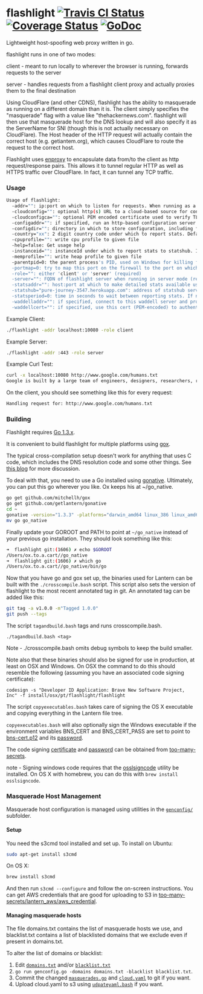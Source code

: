 flashlight [![Travis CI Status](https://travis-ci.org/getlantern/flashlight.svg?branch=master)](https://travis-ci.org/getlantern/flashlight)&nbsp;[![Coverage Status](https://coveralls.io/repos/getlantern/flashlight/badge.png)](https://coveralls.io/r/getlantern/flashlight)&nbsp;[![GoDoc](https://godoc.org/github.com/getlantern/flashlight?status.png)](http://godoc.org/github.com/getlantern/flashlight)
==========

Lightweight host-spoofing web proxy written in go.

flashlight runs in one of two modes:

client - meant to run locally to wherever the browser is running, forwards
requests to the server

server - handles requests from a flashlight client proxy and actually proxies
them to the final destination

Using CloudFlare (and other CDNS), flashlight has the ability to masquerade as
running on a different domain than it is.  The client simply specifies the
"masquerade" flag with a value like "thehackernews.com".  flashlight will then
use that masquerade host for the DNS lookup and will also specify it as the
ServerName for SNI (though this is not actually necessary on CloudFlare). The
Host header of the HTTP request will actually contain the correct host
(e.g. getiantem.org), which causes CloudFlare to route the request to the
correct host.

Flashlight uses [enproxy](https://github.com/getlantern/enproxy) to encapsulate
data from/to the client as http request/response pairs.  This allows it to
tunnel regular HTTP as well as HTTPS traffic over CloudFlare.  In fact, it can
tunnel any TCP traffic.

### Usage

```bash
Usage of flashlight:
  -addr="": ip:port on which to listen for requests. When running as a client proxy, we'll listen with http, when running as a server proxy we'll listen with https (required)
  -cloudconfig="": optional http(s) URL to a cloud-based source for configuration updates
  -cloudconfigca="": optional PEM encoded certificate used to verify TLS connections to fetch cloudconfig
  -configaddr="": if specified, run an http-based configuration server at this address
  -configdir="": directory in which to store configuration, including flashlight.yaml (defaults to current directory)
  -country="xx": 2 digit country code under which to report stats. Defaults to xx.
  -cpuprofile="": write cpu profile to given file
  -help=false: Get usage help
  -instanceid="": instanceId under which to report stats to statshub. If not specified, no stats are reported.
  -memprofile="": write heap profile to given file
  -parentpid=0: the parent process's PID, used on Windows for killing flashlight when the parent disappears
  -portmap=0: try to map this port on the firewall to the port on which flashlight is listening, using UPnP or NAT-PMP. If mapping this port fails, flashlight will exit with status code 50
  -role="": either 'client' or 'server' (required)
  -server="": FQDN of flashlight server when running in server mode (required)
  -statsaddr="": host:port at which to make detailed stats available using server-sent events (optional)
  -statshub="pure-journey-3547.herokuapp.com": address of statshub server
  -statsperiod=0: time in seconds to wait between reporting stats. If not specified, stats are not reported. If specified, statshub, instanceid and statsaddr must also be specified.
  -waddelladdr="": if specified, connect to this waddell server and process NAT traversal requests inbound from waddell
  -waddellcert="": if specified, use this cert (PEM-encoded) to authenticate connections to waddell.  Otherwise, a default certificate is used.
```

Example Client:

```bash 
./flashlight -addr localhost:10080 -role client
```

Example Server:

```bash
./flashlight -addr :443 -role server
```

Example Curl Test:

```bash
curl -x localhost:10080 http://www.google.com/humans.txt
Google is built by a large team of engineers, designers, researchers, robots, and others in many different sites across the globe. It is updated continuously, and built with more tools and technologies than we can shake a stick at. If you'd like to help us out, see google.com/careers.
```

On the client, you should see something like this for every request:

```bash
Handling request for: http://www.google.com/humans.txt
```

### Building

Flashlight requires [Go 1.3.x](http://golang.org/dl/).

It is convenient to build flashlight for multiple platforms using
[gox](https://github.com/getlantern/gox).

The typical cross-compilation setup doesn't work for anything that uses C code,
which includes the DNS resolution code and some other things.  See
[this blog](https://inconshreveable.com/04-30-2014/cross-compiling-golang-programs-with-native-libraries/)
for more discussion.

To deal with that, you need to use a Go installed using
[gonative](https://github.com/getlantern/gonative). Ultimately, you can put this
go wherever you like. Ox keeps his at ~/go_native.

```bash
go get github.com/mitchellh/gox
go get github.com/getlantern/gonative
cd ~
gonative -version="1.3.3" -platforms="darwin_amd64 linux_386 linux_amd64 windows_386"
mv go go_native
```

Finally update your GOROOT and PATH to point at `~/go_native` instead of your
previous go installation.  They should look something like this:

```bash
➜  flashlight git:(1606) ✗ echo $GOROOT
/Users/ox.to.a.cart//go_native
➜  flashlight git:(1606) ✗ which go
/Users/ox.to.a.cart//go_native/bin/go
```

Now that you have go and gox set up, the binaries used for Lantern can be built
with the `./crosscompile.bash` script. This script also sets the version of
flashlight to the most recent annotated tag in git. An annotated tag can be
added like this:

```bash
git tag -a v1.0.0 -m"Tagged 1.0.0"
git push --tags
```

The script `tagandbuild.bash` tags and runs crosscompile.bash.

`./tagandbuild.bash <tag>`

Note - ./crosscompile.bash omits debug symbols to keep the build smaller.

Note also that these binaries should also be signed for use in production, at
least on OSX and Windows. On OSX the command to do this should resemble the
following (assuming you have an associated code signing certificate):

```
codesign -s "Developer ID Application: Brave New Software Project, Inc" -f install/osx/pt/flashlight/flashlight
```

The script `copyexecutables.bash` takes care of signing the OS X executable and
copying everything in the Lantern file tree.

`copyexecutables.bash` will also optionally sign the Windows executable if the
environment variables BNS_CERT and BNS_CERT_PASS are set to point to
[bns-cert.p12](https://github.com/getlantern/too-many-secrets/blob/master/bns_cert.p12)
and its [password](https://github.com/getlantern/too-many-secrets/blob/master/build-installers/env-vars.txt#L3).

The code signing [certificate](https://github.com/getlantern/too-many-secrets/blob/master/osx-code-signing-certificate.p12)
and [password](https://github.com/getlantern/too-many-secrets/blob/master/osx-code-signing-certificate.p12.txt)
can be obtained from [too-many-secrets](https://github.com/getlantern/too-many-secrets).

note - Signing windows code requires that the
[osslsigncode](http://sourceforge.net/projects/osslsigncode/) utility be
installed. On OS X with homebrew, you can do this with
`brew install osslsigncode`.

### Masquerade Host Management

Masquerade host configuration is managed using utilities in the [`genconfig/`](genconfig/) subfolder.

#### Setup

You need the s3cmd tool installed and set up.  To install on
Ubuntu:

```bash
sudo apt-get install s3cmd
```

On OS X:
```bash
brew install s3cmd
```

And then run `s3cmd --configure` and follow the on-screen instructions.  You
can get AWS credentials that are good for uploading to S3 in
[too-many-secrets/lantern_aws/aws_credential](https://github.com/getlantern/too-many-secrets/blob/master/lantern_aws/aws_credential).

#### Managing masquerade hosts

The file domains.txt contains the list of masquerade hosts we use, and
blacklist.txt contains a list of blacklisted domains that we exclude even if
present in domains.txt.

To alter the list of domains or blacklist:

1. Edit [`domains.txt`](genconfig/domains.txt) and/or [`blacklist.txt`](genconfig/blacklist.txt)
2. `go run genconfig.go -domains domains.txt -blacklist blacklist.txt`.
3. Commit the changed [`masquerades.go`](config/masquerades.go) and [`cloud.yaml`](genconfig/cloud.yaml) to git if you want.
4. Upload cloud.yaml to s3 using [`udpateyaml.bash`](genconfig/updateyaml.bash) if you want.
